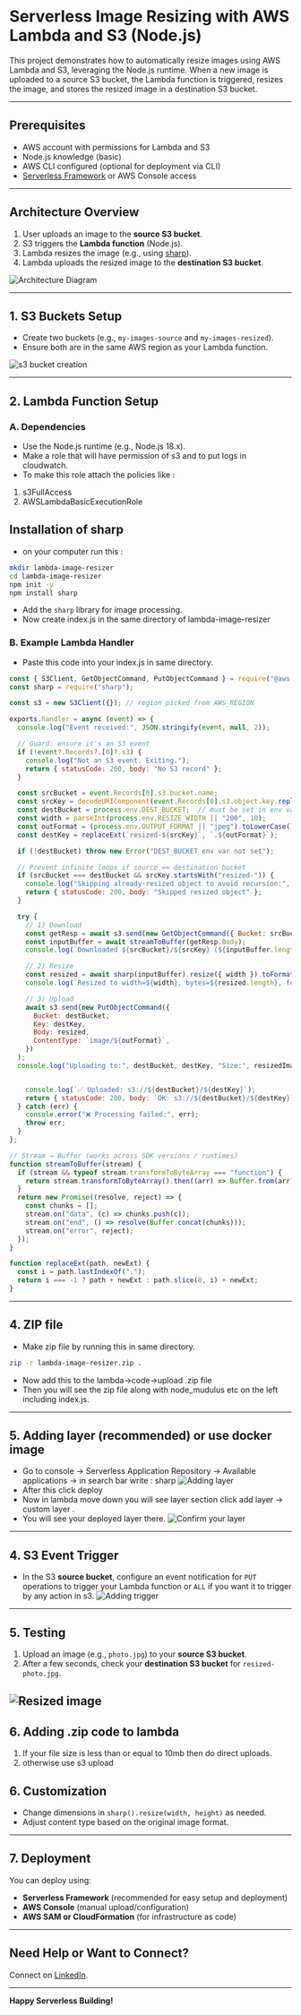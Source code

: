 # Serverless Image Resizing with AWS Lambda and S3 (Node.js)

This project demonstrates how to automatically resize images using AWS Lambda and S3, leveraging the Node.js runtime. When a new image is uploaded to a source S3 bucket, the Lambda function is triggered, resizes the image, and stores the resized image in a destination S3 bucket.

---

## Prerequisites

- AWS account with permissions for Lambda and S3
- Node.js knowledge (basic)
- AWS CLI configured (optional for deployment via CLI)
- [Serverless Framework](https://www.serverless.com/) or AWS Console access

---

## Architecture Overview

1. User uploads an image to the **source S3 bucket**.
2. S3 triggers the **Lambda function** (Node.js).
3. Lambda resizes the image (e.g., using [sharp](https://github.com/lovell/sharp)).
4. Lambda uploads the resized image to the **destination S3 bucket**.

![Architecture Diagram](./images/diagram.png)

---

## 1. S3 Buckets Setup

- Create two buckets (e.g., `my-images-source` and `my-images-resized`).
- Ensure both are in the same AWS region as your Lambda function.

![s3 bucket creation](./images/bucket-creation.png)

---

## 2. Lambda Function Setup

### A. Dependencies

- Use the Node.js runtime (e.g., Node.js 18.x).
- Make a role that will have permission of s3 and to put logs in cloudwatch.
- To make this  role attach the policies like :

1. s3FullAccess
2. AWSLambdaBasicExecutionRole

## Installation of sharp 
- on your computer run this :
```bash
mkdir lambda-image-resizer
cd lambda-image-resizer
npm init -y
npm install sharp
```
- Add the `sharp` library for image processing.
- Now create index.js in the same directory of lambda-image-resizer


### B. Example Lambda Handler
- Paste this code into your index.js in same directory.
```js
const { S3Client, GetObjectCommand, PutObjectCommand } = require("@aws-sdk/client-s3");
const sharp = require("sharp");

const s3 = new S3Client({}); // region picked from AWS_REGION

exports.handler = async (event) => {
  console.log("Event received:", JSON.stringify(event, null, 2));

  // Guard: ensure it's an S3 event
  if (!event?.Records?.[0]?.s3) {
    console.log("Not an S3 event. Exiting.");
    return { statusCode: 200, body: "No S3 record" };
  }

  const srcBucket = event.Records[0].s3.bucket.name;
  const srcKey = decodeURIComponent(event.Records[0].s3.object.key.replace(/\+/g, " "));
  const destBucket = process.env.DEST_BUCKET;  // must be set in env vars
  const width = parseInt(process.env.RESIZE_WIDTH || "200", 10);
  const outFormat = (process.env.OUTPUT_FORMAT || "jpeg").toLowerCase(); // jpeg|png|webp|avif
  const destKey = replaceExt(`resized-${srcKey}`, `.${outFormat}`);

  if (!destBucket) throw new Error("DEST_BUCKET env var not set");

  // Prevent infinite loops if source == destination bucket
  if (srcBucket === destBucket && srcKey.startsWith("resized-")) {
    console.log("Skipping already-resized object to avoid recursion:", srcKey);
    return { statusCode: 200, body: "Skipped resized object" };
  }

  try {
    // 1) Download
    const getResp = await s3.send(new GetObjectCommand({ Bucket: srcBucket, Key: srcKey }));
    const inputBuffer = await streamToBuffer(getResp.Body);
    console.log(`Downloaded ${srcBucket}/${srcKey} (${inputBuffer.length} bytes)`);

    // 2) Resize
    const resized = await sharp(inputBuffer).resize({ width }).toFormat(outFormat).toBuffer();
    console.log(`Resized to width=${width}, bytes=${resized.length}, format=${outFormat}`);

    // 3) Upload
    await s3.send(new PutObjectCommand({
      Bucket: destBucket,
      Key: destKey,
      Body: resized,
      ContentType: `image/${outFormat}`,
    })
  );
  console.log("Uploading to:", destBucket, destKey, "Size:", resizedImage.length);


    console.log(`✅ Uploaded: s3://${destBucket}/${destKey}`);
    return { statusCode: 200, body: `OK: s3://${destBucket}/${destKey}` };
  } catch (err) {
    console.error("❌ Processing failed:", err);
    throw err;
  }
};

// Stream → Buffer (works across SDK versions / runtimes)
function streamToBuffer(stream) {
  if (stream && typeof stream.transformToByteArray === "function") {
    return stream.transformToByteArray().then((arr) => Buffer.from(arr));
  }
  return new Promise((resolve, reject) => {
    const chunks = [];
    stream.on("data", (c) => chunks.push(c));
    stream.on("end", () => resolve(Buffer.concat(chunks)));
    stream.on("error", reject);
  });
}

function replaceExt(path, newExt) {
  const i = path.lastIndexOf(".");
  return i === -1 ? path + newExt : path.slice(0, i) + newExt;
}

```

---
## 4. ZIP file

- Make zip file by running this in same directory.
```bash
zip -r lambda-image-resizer.zip .

```
- Now add this to the lambda->code->upload .zip file 
- Then you will see the zip file along with node_mudulus etc on the left including  index.js.

---
## 5. Adding layer (recommended) or use docker image

- Go to console -> Serverless Application Repository -> Available applications -> in search bar write : sharp 
![Adding layer](./images/layer.png)
- After this click deploy 
- Now in lambda move down you will see layer section click add layer -> custom layer .
- You will see your deployed layer there.
![Confirm your layer](./images/layer-confirm.png)

---

## 4. S3 Event Trigger

- In the S3 **source bucket**, configure an event notification for `PUT` operations to trigger your Lambda function or `ALL` if you want it to trigger by any action in s3.
![Adding trigger](./images/trigger.png)
---

## 5. Testing

1. Upload an image (e.g., `photo.jpg`) to your **source S3 bucket**.
2. After a few seconds, check your **destination S3 bucket** for `resized-photo.jpg`.

![Resized image ](./images/resized-image.png)
---
## 6. Adding .zip code to lambda
1. If your file size  is less than or equal to 10mb then do direct uploads.
2. otherwise use s3 upload

## 6. Customization

- Change dimensions in `sharp().resize(width, height)` as needed.
- Adjust content type based on the original image format.

---

## 7. Deployment

You can deploy using:

- **Serverless Framework** (recommended for easy setup and deployment)
- **AWS Console** (manual upload/configuration)
- **AWS SAM or CloudFormation** (for infrastructure as code)

---


## Need Help or Want to Connect?

Connect on [LinkedIn](https://www.linkedin.com/in/zahida-parveen-73a446347/).

---

**Happy Serverless Building!**